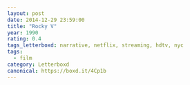 ```yaml
---
layout: post 
date: 2014-12-29 23:59:00
title: "Rocky V"
year: 1990
rating: 0.4
tags_letterboxd: narrative, netflix, streaming, hdtv, nyc
tags:
  - film
category: Letterboxd
canonical: https://boxd.it/4Cp1b
---
```

